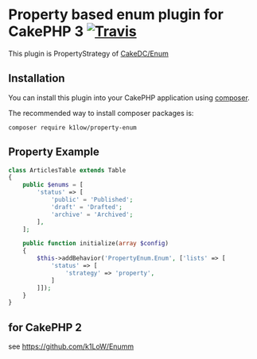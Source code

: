 # Property based enum plugin for CakePHP 3 [![Travis](https://img.shields.io/travis/k1LoW/property-enum.svg)](https://travis-ci.org/k1LoW/property-enum)

This plugin is PropertyStrategy of [CakeDC/Enum](https://github.com/CakeDC/Enum)

## Installation

You can install this plugin into your CakePHP application using [composer](http://getcomposer.org).

The recommended way to install composer packages is:

```
composer require k1low/property-enum
```

## Property Example

```php
class ArticlesTable extends Table
{
    public $enums = [
        'status' => [
            'public' = 'Published';
            'draft' = 'Drafted';
            'archive' = 'Archived';
        ],
    ];

    public function initialize(array $config)
    {
        $this->addBehavior('PropertyEnum.Enum', ['lists' => [
            'status' => [
                'strategy' => 'property',
            ]
        ]]);
    }
}
```

## for CakePHP 2

see https://github.com/k1LoW/Enumm
